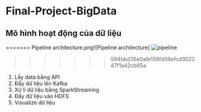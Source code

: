 # Final-Project-BigData

## Mô hình hoạt động của dữ liệu
=======
Pipeline architecture.png![Pipeline architecture]
![pipeline](https://user-images.githubusercontent.com/69194434/185856280-fe22f278-9754-4274-aa25-a2b1703794ca.PNG)
>>>>>>> 094bbd35e0afe158fd08efcd302247f1a42cb65a
1. Lấy data bằng API
2. Đẩy dữ liệu lên Kafka
3. Xử lí dữ liệu bằng SparkStreaming
4. Đẩy dữ liệu vào HDFS
5. Visualize dữ liệu
